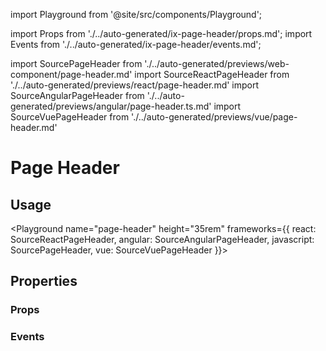 import Playground from '@site/src/components/Playground';

import Props from './../auto-generated/ix-page-header/props.md';
import Events from './../auto-generated/ix-page-header/events.md';

import SourcePageHeader from './../auto-generated/previews/web-component/page-header.md'
import SourceReactPageHeader from './../auto-generated/previews/react/page-header.md'
import SourceAngularPageHeader from './../auto-generated/previews/angular/page-header.ts.md'
import SourceVuePageHeader from './../auto-generated/previews/vue/page-header.md'

# Page Header

## Usage

<Playground
name="page-header" height="35rem"
frameworks={{
  react: SourceReactPageHeader,
  angular: SourceAngularPageHeader,
  javascript: SourcePageHeader,
  vue: SourceVuePageHeader
}}>
</Playground>

## Properties

### Props

<Props />

### Events

<Events />
